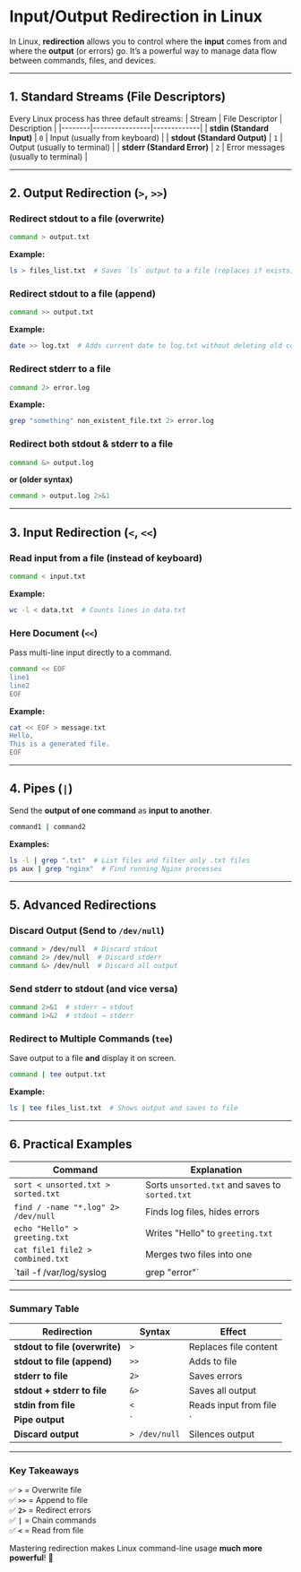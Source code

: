 # **Input/Output Redirection in Linux**  

In Linux, **redirection** allows you to control where the **input** comes from and where the **output** (or errors) go. It’s a powerful way to manage data flow between commands, files, and devices.

---

## **1. Standard Streams (File Descriptors)**
Every Linux process has three default streams:
| Stream | File Descriptor | Description |
|--------|----------------|-------------|
| **stdin (Standard Input)** | `0` | Input (usually from keyboard) |
| **stdout (Standard Output)** | `1` | Output (usually to terminal) |
| **stderr (Standard Error)** | `2` | Error messages (usually to terminal) |

---

## **2. Output Redirection (`>`, `>>`)**
### **Redirect stdout to a file (overwrite)**
```bash
command > output.txt
```
**Example:**  
```bash
ls > files_list.txt  # Saves `ls` output to a file (replaces if exists)
```

### **Redirect stdout to a file (append)**
```bash
command >> output.txt
```
**Example:**  
```bash
date >> log.txt  # Adds current date to log.txt without deleting old content
```

### **Redirect stderr to a file**
```bash
command 2> error.log
```
**Example:**  
```bash
grep "something" non_existent_file.txt 2> error.log
```

### **Redirect both stdout & stderr to a file**
```bash
command &> output.log
```
**or (older syntax)**
```bash
command > output.log 2>&1
```

---

## **3. Input Redirection (`<`, `<<`)**
### **Read input from a file (instead of keyboard)**
```bash
command < input.txt
```
**Example:**  
```bash
wc -l < data.txt  # Counts lines in data.txt
```

### **Here Document (`<<`)**
Pass multi-line input directly to a command.  
```bash
command << EOF
line1
line2
EOF
```
**Example:**  
```bash
cat << EOF > message.txt
Hello,
This is a generated file.
EOF
```

---

## **4. Pipes (`|`)**
Send the **output of one command** as **input to another**.  
```bash
command1 | command2
```
**Examples:**  
```bash
ls -l | grep ".txt"  # List files and filter only .txt files
ps aux | grep "nginx"  # Find running Nginx processes
```

---

## **5. Advanced Redirections**
### **Discard Output (Send to `/dev/null`)**
```bash
command > /dev/null  # Discard stdout
command 2> /dev/null  # Discard stderr
command &> /dev/null  # Discard all output
```

### **Send stderr to stdout (and vice versa)**
```bash
command 2>&1  # stderr → stdout
command 1>&2  # stdout → stderr
```

### **Redirect to Multiple Commands (`tee`)**
Save output to a file **and** display it on screen.  
```bash
command | tee output.txt
```
**Example:**  
```bash
ls | tee files_list.txt  # Shows output and saves to file
```

---

## **6. Practical Examples**
| Command | Explanation |
|---------|-------------|
| `sort < unsorted.txt > sorted.txt` | Sorts `unsorted.txt` and saves to `sorted.txt` |
| `find / -name "*.log" 2> /dev/null` | Finds log files, hides errors |
| `echo "Hello" > greeting.txt` | Writes "Hello" to `greeting.txt` |
| `cat file1 file2 > combined.txt` | Merges two files into one |
| `tail -f /var/log/syslog | grep "error"` | Monitors syslog for errors |

---

### **Summary Table**
| Redirection | Syntax | Effect |
|------------|--------|--------|
| **stdout to file (overwrite)** | `>` | Replaces file content |
| **stdout to file (append)** | `>>` | Adds to file |
| **stderr to file** | `2>` | Saves errors |
| **stdout + stderr to file** | `&>` | Saves all output |
| **stdin from file** | `<` | Reads input from file |
| **Pipe output** | `|` | Sends output to next command |
| **Discard output** | `> /dev/null` | Silences output |

---

### **Key Takeaways**
✅ **`>`** = Overwrite file  
✅ **`>>`** = Append to file  
✅ **`2>`** = Redirect errors  
✅ **`|`** = Chain commands  
✅ **`<`** = Read from file  

Mastering redirection makes Linux command-line usage **much more powerful**! 🚀  
